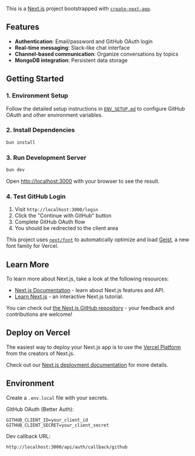 This is a [Next.js](https://nextjs.org) project bootstrapped with [`create-next-app`](https://nextjs.org/docs/app/api-reference/cli/create-next-app).

## Features

- **Authentication**: Email/password and GitHub OAuth login
- **Real-time messaging**: Slack-like chat interface
- **Channel-based communication**: Organize conversations by topics
- **MongoDB integration**: Persistent data storage

## Getting Started

### 1. Environment Setup

Follow the detailed setup instructions in [`ENV_SETUP.md`](./ENV_SETUP.md) to configure GitHub OAuth and other environment variables.

### 2. Install Dependencies

```bash
bun install
```

### 3. Run Development Server

```bash
bun dev
```

Open [http://localhost:3000](http://localhost:3000) with your browser to see the result.

### 4. Test GitHub Login

1. Visit `http://localhost:3000/login`
2. Click the "Continue with GitHub" button
3. Complete GitHub OAuth flow
4. You should be redirected to the client area

This project uses [`next/font`](https://nextjs.org/docs/app/building-your-application/optimizing/fonts) to automatically optimize and load [Geist](https://vercel.com/font), a new font family for Vercel.

## Learn More

To learn more about Next.js, take a look at the following resources:

- [Next.js Documentation](https://nextjs.org/docs) - learn about Next.js features and API.
- [Learn Next.js](https://nextjs.org/learn) - an interactive Next.js tutorial.

You can check out [the Next.js GitHub repository](https://github.com/vercel/next.js) - your feedback and contributions are welcome!

## Deploy on Vercel

The easiest way to deploy your Next.js app is to use the [Vercel Platform](https://vercel.com/new?utm_medium=default-template&filter=next.js&utm_source=create-next-app&utm_campaign=create-next-app-readme) from the creators of Next.js.

Check out our [Next.js deployment documentation](https://nextjs.org/docs/app/building-your-application/deploying) for more details.

## Environment

Create a `.env.local` file with your secrets.

GitHub OAuth (Better Auth):

```
GITHUB_CLIENT_ID=your_client_id
GITHUB_CLIENT_SECRET=your_client_secret
```

Dev callback URL:

```
http://localhost:3000/api/auth/callback/github
```
